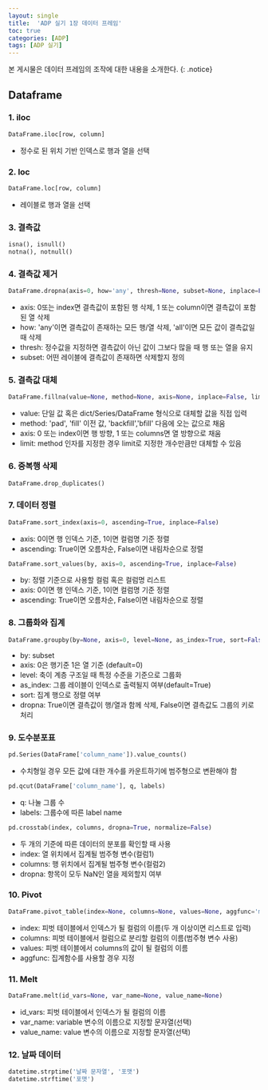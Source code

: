 ```yaml
---
layout: single
title:  'ADP 실기 1장 데이터 프레임'
toc: true
categories: [ADP]
tags: [ADP 실기]
---
```


본 게시물은 데이터 프레임의 조작에 대한 내용을 소개한다.
{: .notice}

## Dataframe

### 1. iloc

````python
DataFrame.iloc[row, column]
````

- 정수로 된 위치 기반 인덱스로 행과 열을 선택

### 2. loc

````python
DataFrame.loc[row, column]
````

- 레이블로 행과 열을 선택

### 3. 결측값

````python
isna(), isnull()
notna(), notnull()
````

### 4. 결측값 제거

````python
DataFrame.dropna(axis=0, how='any', thresh=None, subset=None, inplace=False)
````

- axis: 0또는 index면 결측값이 포함된 행 삭제, 1 또는 column이면 결측값이 포함된 열 삭제
- how: 'any'이면 결측값이 존재하는 모든 행/열 삭제, 'all'이면 모든 값이 결측값일 때 삭제
- thresh: 정수값을 지정하면 결측값이 아닌 값이 그보다 많을 때 행 또는 열을 유지
- subset: 어떤 레이블에 결측값이 존재하면 삭제할지 정의

### 5. 결측값 대체

````python
DataFrame.fillna(value=None, method=None, axis=None, inplace=False, limit=None)
````

- value: 단일 값 혹은 dict/Series/DataFrame 형식으로 대체할 값을 직접 입력
- method: 'pad', 'fill' 이전 값, 'backfill','bfill' 다음에 오는 값으로 채움
- axis: 0 또는 index이면 행 방향, 1 또는 columns면 열 방향으로 채움
- limit: method 인자를 지정한 경우 limit로 지정한 개수만큼만 대체할 수 있음

### 6. 중복행 삭제

````python
DataFrame.drop_duplicates()
````

### 7. 데이터 정렬

````python
DataFrame.sort_index(axis=0, ascending=True, inplace=False)
````

- axis: 0이면 행 인덱스 기준, 1이면 컬럼명 기준 정렬
- ascending: True이면 오름차순, False이면 내림차순으로 정렬

````python
DataFrame.sort_values(by, axis=0, ascending=True, inplace=False)
````

- by: 정렬 기준으로 사용할 컬럼 혹은 컬럼명 리스트
- axis: 0이면 행 인덱스 기준, 1이면 컬럼명 기준 정렬
- ascending: True이면 오름차순, False이면 내림차순으로 정렬

### 8. 그룹화와 집계

````python
DataFrame.groupby(by=None, axis=0, level=None, as_index=True, sort=False, dropna=True).FUNC()
````

- by: subset
- axis: 0은 행기준 1은 열 기준 (default=0)
- level: 축이 계층 구조일 때 특정 수준을 기준으로 그룹화
- as_index: 그룹 레이블이 인덱스로 출력될지 여부(default=True)
- sort: 집계 행으로 정렬 여부
- dropna: True이면 결측값이 행/열과 함께 삭제, False이면 결측값도 그룹의 키로 처리

### 9. 도수분포표

````python
pd.Series(DataFrame['column_name']).value_counts()
````

- 수치형일 경우 모든 값에 대한 개수를 카운트하기에 범주형으로 변환해야 함

````python
pd.qcut(DataFrame['column_name'], q, labels)
````

- q: 나눌 그룹 수
- labels: 그룹수에 따른 label name

````python
pd.crosstab(index, columns, dropna=True, normalize=False)
````

- 두 개의 기준에 따른 데이터의 분포를 확인할 때 사용
- index: 열 위치에서 집계될 범주형 변수(컬럼1)
- columns: 행 위치에서 집계될 범주형 변수(컬럼2)
- dropna: 항목이 모두 NaN인 열을 제외할지 여부

### 10. Pivot

````python
DataFrame.pivot_table(index=None, columns=None, values=None, aggfunc='mean')
````

- index: 피벗 테이블에서 인덱스가 될 컬럼의 이름(두 개 이상이면 리스트로 입력)
- columns: 피벗 테이블에서 컬럼으로 분리할 컬럼의 이름(범주형 변수 사용)
- values: 피벗 테이블에서 columns의 값이 될 컬럼의 이름
- aggfunc: 집계함수를 사용할 경우 지정

### 11. Melt

````python
DataFrame.melt(id_vars=None, var_name=None, value_name=None)
````

- id_vars: 피벗 테이블에서 인덱스가 될 컬럼의 이름
- var_name: variable 변수의 이름으로 지정할 문자열(선택)
- value_name: value 변수의 이름으로 지정할 문자열(선택)

### 12. 날짜 데이터

````python
datetime.strptime('날짜 문자열', '포맷')
datetime.strftime('포맷')
````

